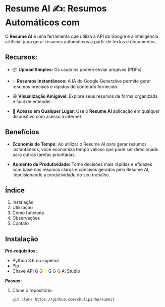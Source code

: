 # Resume AI ✍️: Resumos Automáticos com

O **Resume AI** é uma ferramenta que utiliza a API do Google e a inteligência artificial para gerar resumos automáticos a partir de textos e documentos.

## Recursos:

-  📦 **Upload Simples:** Os usuários podem enviar arquivos (PDFs).
  
- 💡 **Resumos Instantâneos:** A IA do Google Generative permite gerar resumos precisos e rápidos do conteúdo fornecido.
  
- 😃 **Visualização Amigável**: Explore seus resumos de forma organizada e fácil de entender.
  
- 📲 **Acesso em Qualquer Lugar**: Use o **Resume AI** aplicação em qualquer dispositivo com acesso à internet.

## Benefícios

- **Economia de Tempo:** Ao utilizar o Resume AI para gerar resumos instantâneos, você economiza tempo valioso que pode ser direcionado para outras tarefas prioritárias.
  
- **Aumento da Produtividade:** Tome decisões mais rápidas e eficazes com base nos resumos claros e concisos gerados pelo Resume AI, impulsionando a produtividade do seu trabalho.

## Índice

1. Instalação
2. Utilização
3. Como funciona
4. Observações
5. Contato

## Instalação

**Pré-requisitos:**

- Python 3.6 ou superior
- Pip
- Chave API <span style="color:blue;">G</span> <span style="color:red;">G</span> <span style="color:yellow;">G</span> <span style="color:blue;">G</span> <span style="color:green;">G</span> <span style="color:red;">G</span> Ai Studio

**Passos:**

1. Clone o repositório:
   ```bash
   git clone https://github.com/chulipinho/summit
